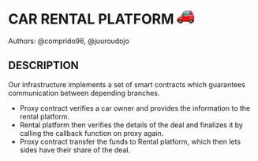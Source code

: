  # CAR RENTAL PLATFORM <img src=https://github.com/juuroudojo/images/blob/main/12wsvdpa6hhe.png height = "35" />

Authors: @comprido96, @juuroudojo

## DESCRIPTION


Our infrastructure implements a set of smart contracts which guarantees communication between depending branches.

- Proxy contract verifies a car owner and provides the information to the rental platform.
- Rental platform then verifies the details of the deal and finalizes it by calling the callback function on proxy again.
- Proxy contract transfer the funds to Rental platform, which then lets sides have their share of the deal.

